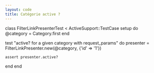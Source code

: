 ```yaml
---
layout: code
title: Catégorie active ?
---
```


class FilterLinkPresenterTest < ActiveSupport::TestCase
  setup do
    @category  = Category.first
  end

  test "active? for a given category with request_params" do
    presenter = FilterLinkPresenter.new(@category, {'id' => '1'})

    assert presenter.active?
  end
end